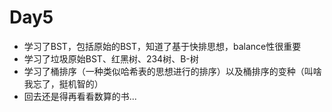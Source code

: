 # Day5

* 学习了BST，包括原始的BST，知道了基于快排思想，balance性很重要
* 学习了垃圾原始BST、红黑树、234树、B-树
* 学习了桶排序（一种类似哈希表的思想进行的排序）以及桶排序的变种（叫啥我忘了，挺机智的）
* 回去还是得再看看数算的书...
